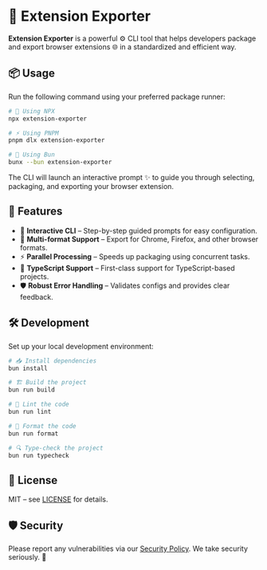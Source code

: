 # 🚀 Extension Exporter

**Extension Exporter** is a powerful ⚙️ CLI tool that helps developers package and export browser extensions 🌐 in a standardized and efficient way.

## 📦 Usage

Run the following command using your preferred package runner:

```bash
# 🚀 Using NPX
npx extension-exporter

# ⚡ Using PNPM
pnpm dlx extension-exporter

# 🐇 Using Bun
bunx --bun extension-exporter
```

The CLI will launch an interactive prompt ✨ to guide you through selecting, packaging, and exporting your browser extension.

## 🌟 Features

- 🧭 **Interactive CLI** – Step-by-step guided prompts for easy configuration.
- 🧩 **Multi-format Support** – Export for Chrome, Firefox, and other browser formats.
- ⚡ **Parallel Processing** – Speeds up packaging using concurrent tasks.
- 🧠 **TypeScript Support** – First-class support for TypeScript-based projects.
- 🛡️ **Robust Error Handling** – Validates configs and provides clear feedback.

## 🛠️ Development

Set up your local development environment:

```bash
# 📥 Install dependencies
bun install

# 🏗️ Build the project
bun run build

# 🧹 Lint the code
bun run lint

# 🎨 Format the code
bun run format

# 🔍 Type-check the project
bun run typecheck
```

## 📄 License

MIT – see [LICENSE](LICENSE) for details.

## 🛡️ Security

Please report any vulnerabilities via our [Security Policy](SECURITY.md). We take security seriously. 🔐
